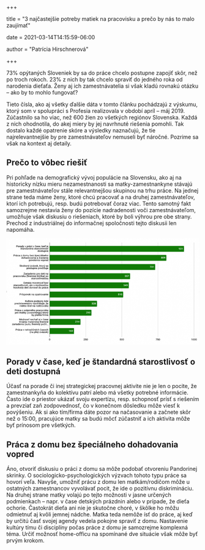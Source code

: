 +++

title = "3 najčastejšie potreby matiek na pracovisku a prečo by nás to malo zaujímať"

date = 2021-03-14T14:15:59-06:00

author = "Patrícia Hirschnerová"

+++

73% opýtaných Sloveniek by sa do práce chcelo postupne zapojiť skôr, než po troch rokoch. 23% z nich by tak chcelo
spraviť do jedného roka od narodenia dieťaťa. Ženy aj ich zamestnávatelia si však kladú rovnakú otázku – ako by to mohlo
fungovať?
<!--more-->

Tieto čísla, ako aj všetky ďalšie dáta v tomto článku pochádzajú z výskumu, ktorý som v spolupráci s Profesia
realizovala v období apríl – máj 2019. Zúčastnilo sa ho viac, než 600 žien zo všetkých regiónov Slovenska. Každá z nich
ohodnotila, do akej miery by jej navrhnuté riešenia pomohli. Tak dostalo každé opatrenie skóre a výsledky naznačujú, že
tie najrelevantnejšie by pre zamestnávateľov nemuseli byť náročné. Pozrime sa však na kontext aj detaily.

## Prečo to vôbec riešiť

Pri pohľade na demografický vývoj populácie na Slovensku, ako aj na historicky nízku mieru nezamestnanosti sa
matky-zamestnankyne stávajú pre zamestnávateľov stále relevantnejšou skupinou na trhu práce. Na jednej strane teda máme
ženy, ktoré chcú pracovať a na druhej zamestnávateľov, ktorí ich potrebujú, resp. budú potrebovať čoraz viac. Tento
samotný fakt samozrejme nestavia ženy do pozície nadradenosti voči zamestnávateľom, umožňuje však diskusiu o riešeniach,
ktoré by boli výhrou pre obe strany. Prechod z industriálnej do informačnej spoločnosti tejto diskusii len napomáha.

<img src="potreby_graf.png" class="img-fluid mx-auto d-block"></img>

## Porady v čase, keď je štandardná starostlivosť o deti dostupná

Účasť na porade či inej strategickej pracovnej aktivite nie je len o pocite, že zamestnankyňa do kolektívu patrí alebo
má všetky potrebné informácie. Často ide o priestor ukázať svoju expertízu, resp. schopnosť prísť s riešením a prevziať
zaň zodpovednosť, čo v konečnom dôsledku môže viesť k povýšeniu. Ak si ako tím/firma dáte pozor na načasovanie a začnete
skôr než o 15:00, pracujúce matky sa budú môcť zúčastniť a ich aktivita môže byť prínosom pre všetkých.

## Práca z domu bez špeciálneho dohadovania vopred

Áno, otvoriť diskusiu o práci z domu sa môže podobať otvoreniu Pandorinej skrinky. O sociologicko-psychologických
výzvach tohoto typu práce sa hovorí veľa. Navyše, umožniť prácu z domu len matkám/rodičom môže u ostatných zamestnancov
vyvolávať pocit, že ide o pozitívnu diskrimináciu. Na druhej strane matky volajú po tejto možnosti v jasne určených
podmienkach – napr. v čase detských prázdnin alebo v prípade, že dieťa ochorie. Častokrát dieťa ani nie je skutočne
choré, v škôlke ho môžu odmietnuť aj kvôli jemnej nádche. Matka teda nemôže ísť do práce, aj keď by určitú časť svojej
agendy vedela pokojne spraviť z domu. Nastavenie kultúry tímu či disciplíny počas práce z domu je samozrejme komplexná
téma. Určiť možnosť home-officu na spomínané dve situácie však môže byť prvým krokom.